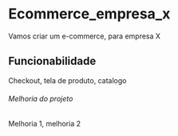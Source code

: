 # Ecommerce_empresa_x

Vamos criar um e-commerce, para empresa X


## Funcionabilidade

Checkout, tela de produto, catalogo


###### Melhoria do projeto

Melhoria 1, melhoria 2


